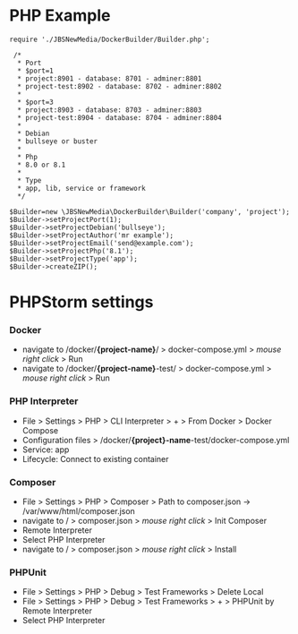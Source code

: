 # PHP Example

```
require './JBSNewMedia/DockerBuilder/Builder.php';

 /* 
  * Port
  * $port=1
  * project:8901 - database: 8701 - adminer:8801
  * project-test:8902 - database: 8702 - adminer:8802
  *
  * $port=3
  * project:8903 - database: 8703 - adminer:8803
  * project-test:8904 - database: 8704 - adminer:8804
  * 
  * Debian
  * bullseye or buster
  *
  * Php
  * 8.0 or 8.1
  *
  * Type
  * app, lib, service or framework
  */

$Builder=new \JBSNewMedia\DockerBuilder\Builder('company', 'project');
$Builder->setProjectPort(1);
$Builder->setProjectDebian('bullseye');
$Builder->setProjectAuthor('mr example');
$Builder->setProjectEmail('send@example.com');
$Builder->setProjectPhp('8.1');
$Builder->setProjectType('app');
$Builder->createZIP();
```

# PHPStorm settings

### Docker
- navigate to /docker/**{project-name}**/ > docker-compose.yml > *mouse right click* > Run
- navigate to /docker/**{project-name}**-test/ > docker-compose.yml > *mouse right click* > Run

### PHP Interpreter
- File > Settings > PHP > CLI Interpreter > + > From Docker > Docker Compose
- Configuration files > /docker/**{project}-name**-test/docker-compose.yml
- Service: app
- Lifecycle: Connect to existing container

### Composer
- File > Settings > PHP > Composer > Path to composer.json -> /var/www/html/composer.json
- navigate to / > composer.json > *mouse right click* > Init Composer
- Remote Interpreter
- Select PHP Interpreter
- navigate to / > composer.json > *mouse right click* > Install

### PHPUnit
- File > Settings > PHP > Debug > Test Frameworks > Delete Local
- File > Settings > PHP > Debug > Test Frameworks > + > PHPUnit by Remote Interpreter
- Select PHP Interpreter


